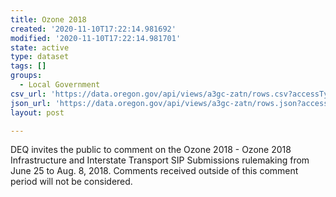 ```yaml
---
title: Ozone 2018
created: '2020-11-10T17:22:14.981692'
modified: '2020-11-10T17:22:14.981701'
state: active
type: dataset
tags: []
groups:
  - Local Government
csv_url: 'https://data.oregon.gov/api/views/a3gc-zatn/rows.csv?accessType=DOWNLOAD'
json_url: 'https://data.oregon.gov/api/views/a3gc-zatn/rows.json?accessType=DOWNLOAD'
layout: post

---
```

DEQ invites the public to comment on the Ozone 2018 - Ozone 2018 Infrastructure and Interstate Transport SIP Submissions rulemaking from June 25 to Aug. 8, 2018. Comments received outside of this comment period will not be considered.

